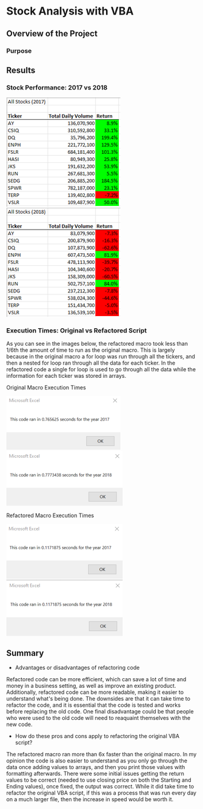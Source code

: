# Stock Analysis with VBA

## Overview of the Project

### Purpose

## Results

### Stock Performance: 2017 vs 2018



![Stock Returns 2017](Resources/Stock_Returns_2017.png)
![Stock Returns 2018](Resources/Stock_Returns_2018.png)

### Execution Times: Original vs Refactored Script

As you can see in the images below, the refactored macro took less than 1/6th the amount of time to run as the original macro. This is largely because in the original macro a for loop was run through all the tickers, and then a nested for loop ran through all the data for each ticker. In the refactored code a single for loop is used to go through all the data while the information for each ticker was stored in arrays. 

Original Macro Execution Times

![Original Macro 2017](Resources/Original_Stock_Macros_2017.png)
![Original Macro 2018](Resources/Original_Stock_Macro_2018.png)

Refactored Macro Execution Times

![Refactored Macro 2017](Resources/VBA_Challenge_2017.png)
![Refactored Macro 2018](Resources/VBA_Challenge_2018.png)

## Summary
- Advantages or disadvantages of refactoring code

Refactored code can be more efficient, which can save a lot of time and money in a business setting, as well as improve an existing product. Additionally, refactored code can be more readable, making it easier to understand what's being done. The downsides are that it can take time to refactor the code, and it is essential that the code is tested and works before replacing the old code. One final disadvantage could be that people who were used to the old code will need to reaquaint themselves with the new code.

- How do these pros and cons apply to refactoring the original VBA script? 

The refactored macro ran more than 6x faster than the original macro. In my opinion the code is also easier to understand as you only go through the data once adding values to arrays, and then you print those values with formatting afterwards. There were some initial issues getting the return values to be correct (needed to use closing price on both the Starting and Ending values), once fixed, the output was correct. While it did take time to refactor the original VBA script, if this was a process that was run every day on a much larger file, then the increase in speed would be worth it.
